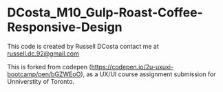 # DCosta_M10_Gulp-Roast-Coffee-Responsive-Design

This code is created by Russell DCosta contact me at russell.dc.92@gmail.com

This is forked from codepen (https://codepen.io/2u-uxuxi-bootcamp/pen/bGZWEoO), as a UX/UI course assignment submission for Unniverstity of Toronto.
